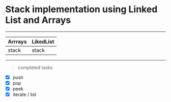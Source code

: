  # Stack implementation using Linked List and Arrays
---
 |**Arrrays**|**LikedList**|
 |----|----|
 |stack | stack |

---

 >completed tasks
 - [X] push
 - [X] pop
 - [X] peek
 - [X] iterate / list
